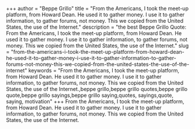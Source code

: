 +++
author = "Beppe Grillo"
title = "From the Americans, I took the meet-up platform, from Howard Dean. He used it to gather money. I use it to gather information, to gather forums, not money. This we copied from the United States, the use of the Internet."
description = "the best Beppe Grillo Quote: From the Americans, I took the meet-up platform, from Howard Dean. He used it to gather money. I use it to gather information, to gather forums, not money. This we copied from the United States, the use of the Internet."
slug = "from-the-americans-i-took-the-meet-up-platform-from-howard-dean-he-used-it-to-gather-money-i-use-it-to-gather-information-to-gather-forums-not-money-this-we-copied-from-the-united-states-the-use-of-the-internet"
keywords = "From the Americans, I took the meet-up platform, from Howard Dean. He used it to gather money. I use it to gather information, to gather forums, not money. This we copied from the United States, the use of the Internet.,beppe grillo,beppe grillo quotes,beppe grillo quote,beppe grillo sayings,beppe grillo saying,quotes, sayings,quote, saying, motivation"
+++
From the Americans, I took the meet-up platform, from Howard Dean. He used it to gather money. I use it to gather information, to gather forums, not money. This we copied from the United States, the use of the Internet.
